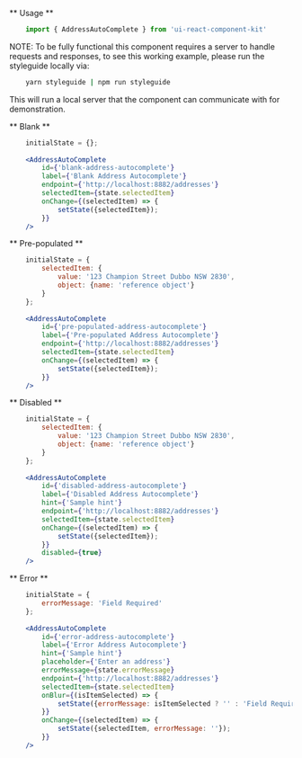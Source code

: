 ** Usage **

```javascript static
    import { AddressAutoComplete } from 'ui-react-component-kit'
```

NOTE: To be fully functional this component requires a server to handle requests and responses, to see this working example, please run the styleguide locally via:
```bash static
    yarn styleguide | npm run styleguide
``` 
This will run a local server that the component can communicate with for demonstration.

** Blank **

```jsx
    initialState = {};
  
    <AddressAutoComplete
        id={'blank-address-autocomplete'}
        label={'Blank Address Autocomplete'}
        endpoint={'http://localhost:8882/addresses'}
        selectedItem={state.selectedItem}
        onChange={(selectedItem) => {
            setState({selectedItem});
        }}
	/>
```

** Pre-populated **

```jsx
    initialState = {
        selectedItem: {
            value: '123 Champion Street Dubbo NSW 2830',
            object: {name: 'reference object'}
        }
    };
  
    <AddressAutoComplete
        id={'pre-populated-address-autocomplete'}
        label={'Pre-populated Address Autocomplete'}
        endpoint={'http://localhost:8882/addresses'}
        selectedItem={state.selectedItem}
        onChange={(selectedItem) => {
            setState({selectedItem});
        }}
    />
```

** Disabled **

```jsx
    initialState = {
        selectedItem: {
            value: '123 Champion Street Dubbo NSW 2830',
            object: {name: 'reference object'}
        }
    };
  
    <AddressAutoComplete
        id={'disabled-address-autocomplete'}
        label={'Disabled Address Autocomplete'}
        hint={'Sample hint'}
        endpoint={'http://localhost:8882/addresses'}
        selectedItem={state.selectedItem}
        onChange={(selectedItem) => {
            setState({selectedItem});
        }}
        disabled={true}
    />
```

** Error **

```jsx
    initialState = {
        errorMessage: 'Field Required'
    };
      
    <AddressAutoComplete
        id={'error-address-autocomplete'}
        label={'Error Address Autocomplete'}
        hint={'Sample hint'}
        placeholder={'Enter an address'}
        errorMessage={state.errorMessage}
        endpoint={'http://localhost:8882/addresses'}
        selectedItem={state.selectedItem}
        onBlur={(isItemSelected) => {
            setState({errorMessage: isItemSelected ? '' : 'Field Required'});
        }}
        onChange={(selectedItem) => {
            setState({selectedItem, errorMessage: ''});
        }}
    />
```